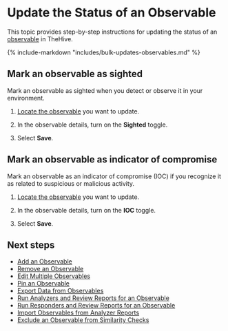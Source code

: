 # Update the Status of an Observable

<!-- md:permission `manageObservable` -->

This topic provides step-by-step instructions for updating the status of an [observable](about-observables.md) in TheHive.

{% include-markdown "includes/bulk-updates-observables.md" %}

## Mark an observable as sighted

Mark an observable as sighted when you detect or observe it in your environment.

1. [Locate the observable](../search-for-cases/find-an-observable.md) you want to update.

2. In the observable details, turn on the **Sighted** toggle.

3. Select **Save**.

## Mark an observable as indicator of compromise

Mark an observable as an indicator of compromise (IOC) if you recognize it as related to suspicious or malicious activity.

1. [Locate the observable](../search-for-cases/find-an-observable.md) you want to update.

2. In the observable details, turn on the **IOC** toggle.

3. Select **Save**.

<h2>Next steps</h2>

* [Add an Observable](add-an-observable.md)
* [Remove an Observable](remove-an-observable.md)
* [Edit Multiple Observables](edit-multiple-observables.md)
* [Pin an Observable](pin-an-observable.md)
* [Export Data from Observables](export-data-observables.md)
* [Run Analyzers and Review Reports for an Observable](run-analyzers-on-an-observable.md)
* [Run Responders and Review Reports for an Observable](run-responders-on-an-observable.md)
* [Import Observables from Analyzer Reports](import-observables-from-analyzer-reports.md)
* [Exclude an Observable from Similarity Checks](exclude-an-observable-from-similarity-checks.md)